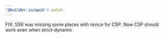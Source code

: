 ```yaml
---
'@builder.io/qwik': patch
---
```


FIX: SSR was missing some places with nonce for CSP. Now CSP should work even when strict-dynamic
